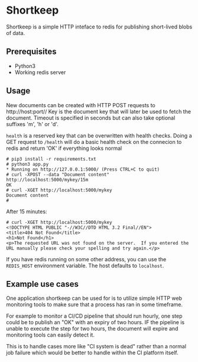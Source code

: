Shortkeep
=========

Shortkeep is a simple HTTP inteface to redis for publishing short-lived blobs of data.


Prerequisites
-------------
- Python3
- Working redis server


Usage
-----

New documents can be created with HTTP POST requests to http://host:port/<key>/<timeout>
Key is the document key that will later be used to fetch the document. Timeout is specified
in seconds but can also take optional suffixes 'm', 'h' or 'd'.

`health` is a
reserved key that can be overwritten with health checks. Doing a GET request to `/health`
will do a basic health check on the connecion to redis and return 'OK' if everything
looks normal

```
# pip3 install -r requirements.txt
# python3 app.py
* Running on http://127.0.0.1:5000/ (Press CTRL+C to quit)
# curl -XPOST --data "Document content" http://localhost:5000/mykey/15m
OK
# curl -XGET http://localhost:5000/mykey
Document content
#
```

After 15 minutes:
```
# curl -XGET http://localhost:5000/mykey
<!DOCTYPE HTML PUBLIC "-//W3C//DTD HTML 3.2 Final//EN">
<title>404 Not Found</title>
<h1>Not Found</h1>
<p>The requested URL was not found on the server.  If you entered the URL manually please check your spelling and try again.</p>
```

If you have redis running on some other address, you can use the `REDIS_HOST` environment variable.
The host defaults to `localhost`. 

Example use cases
-----------------

One application shortkeep can be used for is to utilize simple HTTP web monitoring tools
to make sure that a process has ran in some timeframe.

For example to monitor a CI/CD pipeline that should run hourly, one step could be to publish
an "OK" with an expiry of two hours. IF the pipeline is unable to execute the step for two hours,
the document will expire and monitoring tools can easily detect it. 

This is to handle cases more like "CI system is dead" rather than a normal job failure which 
would be better to handle within the CI platform itself.
